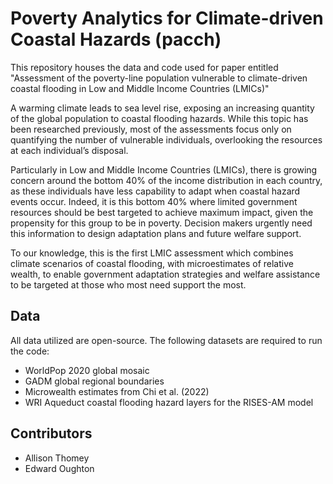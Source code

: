 # Poverty Analytics for Climate-driven Coastal Hazards (pacch)

This repository houses the data and code used for paper entitled "Assessment of the poverty-line population vulnerable to climate-driven coastal flooding in Low and Middle Income Countries (LMICs)"

A warming climate leads to sea level rise, exposing an increasing quantity of the global population to coastal flooding hazards. While this topic has been researched previously, most of the assessments focus only on quantifying the number of vulnerable individuals, overlooking the resources at each individual’s disposal. 

Particularly in Low and Middle Income Countries (LMICs), there is growing concern around the bottom 40% of the income distribution in each country, as these individuals have less capability to adapt when coastal hazard events occur. Indeed, it is this bottom 40% where limited government resources should be best targeted to achieve maximum impact, given the propensity for this group to be in poverty. Decision makers urgently need this information to design adaptation plans and future welfare support. 

To our knowledge, this is the first LMIC assessment which combines climate scenarios of coastal flooding, with microestimates of relative wealth, to enable government adaptation strategies and welfare assistance to be targeted at those who most need support the most.

Data
----
All data utilized are open-source. The following datasets are required to run the code:

- WorldPop 2020 global mosaic
- GADM global regional boundaries
- Microwealth estimates from Chi et al. (2022)
- WRI Aqueduct coastal flooding hazard layers for the RISES-AM model 


Contributors
------------
- Allison Thomey
- Edward Oughton